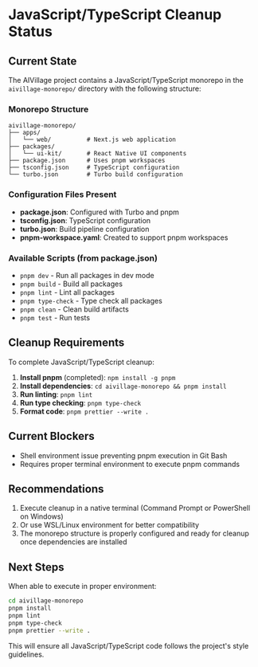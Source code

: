 # JavaScript/TypeScript Cleanup Status

## Current State

The AIVillage project contains a JavaScript/TypeScript monorepo in the `aivillage-monorepo/` directory with the following structure:

### Monorepo Structure
```
aivillage-monorepo/
├── apps/
│   └── web/          # Next.js web application
├── packages/
│   └── ui-kit/       # React Native UI components
├── package.json      # Uses pnpm workspaces
├── tsconfig.json     # TypeScript configuration
└── turbo.json        # Turbo build configuration
```

### Configuration Files Present
- **package.json**: Configured with Turbo and pnpm
- **tsconfig.json**: TypeScript configuration
- **turbo.json**: Build pipeline configuration
- **pnpm-workspace.yaml**: Created to support pnpm workspaces

### Available Scripts (from package.json)
- `pnpm dev` - Run all packages in dev mode
- `pnpm build` - Build all packages
- `pnpm lint` - Lint all packages
- `pnpm type-check` - Type check all packages
- `pnpm clean` - Clean build artifacts
- `pnpm test` - Run tests

## Cleanup Requirements

To complete JavaScript/TypeScript cleanup:

1. **Install pnpm** (completed): `npm install -g pnpm`
2. **Install dependencies**: `cd aivillage-monorepo && pnpm install`
3. **Run linting**: `pnpm lint`
4. **Run type checking**: `pnpm type-check`
5. **Format code**: `pnpm prettier --write .`

## Current Blockers

- Shell environment issue preventing pnpm execution in Git Bash
- Requires proper terminal environment to execute pnpm commands

## Recommendations

1. Execute cleanup in a native terminal (Command Prompt or PowerShell on Windows)
2. Or use WSL/Linux environment for better compatibility
3. The monorepo structure is properly configured and ready for cleanup once dependencies are installed

## Next Steps

When able to execute in proper environment:
```bash
cd aivillage-monorepo
pnpm install
pnpm lint
pnpm type-check
pnpm prettier --write .
```

This will ensure all JavaScript/TypeScript code follows the project's style guidelines.
